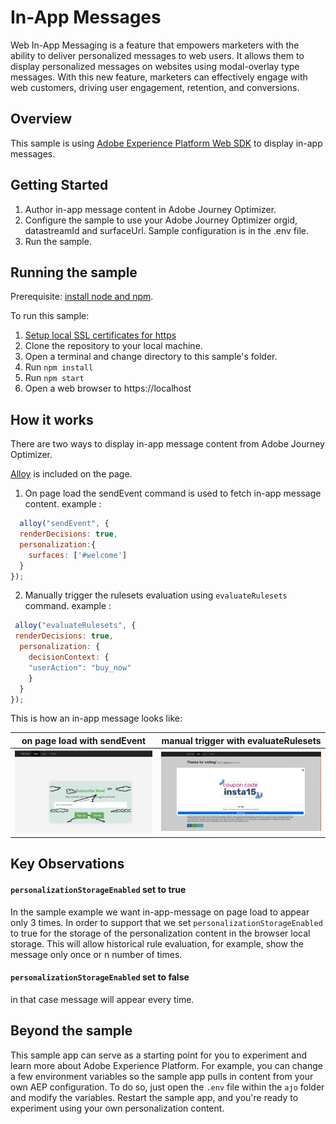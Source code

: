 # In-App Messages
Web In-App Messaging is a feature that empowers marketers with the ability to deliver personalized messages to web users. It allows them to display personalized messages on websites using modal-overlay type messages. With this new feature, marketers can effectively engage with web customers, driving user engagement, retention, and conversions.

## Overview

This sample is using [Adobe Experience Platform Web SDK](https://experienceleague.adobe.com/docs/experience-platform/edge/home.html) to display in-app messages.

## Getting Started

1. Author in-app message content in Adobe Journey Optimizer.
2. Configure the sample to use your Adobe Journey Optimizer orgid,  datastreamId and surfaceUrl. Sample configuration is in the .env file.
3. Run the sample.

## Running the sample
Prerequisite: [install node and npm](https://docs.npmjs.com/downloading-and-installing-node-js-and-npm).

To run this sample:
1. [Setup local SSL certificates for https](https://github.com/adobe/alloy-samples/blob/main/LocalSSLCertificateSetup.md)
2. Clone the repository to your local machine.
3. Open a terminal and change directory to this sample's folder.
4. Run `npm install`
5. Run `npm start`
6. Open a web browser to https://localhost

## How it works

There are two ways to display in-app message content from Adobe Journey Optimizer.

[Alloy](https://experienceleague.adobe.com/docs/experience-platform/edge/home.html) is included on the page.
1. On page load the sendEvent command is used to fetch in-app message content.
   example :

```js 
  alloy("sendEvent", {
  renderDecisions: true,
  personalization:{
    surfaces: ['#welcome']
  }
});
```


2. Manually trigger the rulesets evaluation using `evaluateRulesets` command.
   example : 
   
 ```js
  alloy("evaluateRulesets", {
  renderDecisions: true,
   personalization: {
     decisionContext: { 
     "userAction": "buy_now"
     }
   }
});
```

This is how an in-app message looks like:

| on page load with sendEvent                                | manual trigger with  evaluateRulesets                                  |
|-------------------------------------------------------------------|------------------------------------------------------------|
| <img src="../../.assets/in-app-message-custom.png"  width="800"/> | <img src="../../.assets/in-app-message1.png" width="800"/> |


## Key Observations
####  `personalizationStorageEnabled` set to true
In the sample example we want in-app-message on page load to appear only 3 times.
In order to support that we set `personalizationStorageEnabled` to true for the storage of the personalization content in the browser local storage. 
This will allow historical rule evaluation, for example, show the message only once or n number of times.

####  `personalizationStorageEnabled` set to false
in that case message will appear every time.

## Beyond the sample

This sample app can serve as a starting point for you to experiment and learn more about Adobe Experience Platform. For example, you can change a few environment variables so the sample app pulls in content from your own AEP configuration. To do so, just open the `.env` file within the `ajo` folder and modify the variables. Restart the sample app, and you're ready to experiment using your own personalization content.
